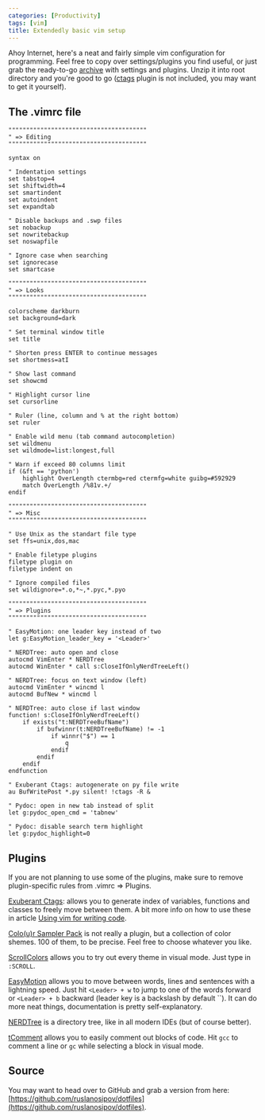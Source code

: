 ```yaml
---
categories: [Productivity]
tags: [vim]
title: Extendedly basic vim setup
---
```


Ahoy Internet, here's a neat and fairly simple vim configuration for programming. Feel free to copy over settings/plugins you find useful, or just grab the ready-to-go [archive](http://www.rosipov.com/blog/wp-content/uploads/2012/11/vim.zip) with settings and plugins. Unzip it into root directory and you're good to go ([ctags](http://ctags.sourceforge.net/) plugin is not included, you may want to get it yourself).

## The .vimrc file

    """""""""""""""""""""""""""""""""""""""
    " => Editing
    """""""""""""""""""""""""""""""""""""""

    syntax on

    " Indentation settings
    set tabstop=4
    set shiftwidth=4
    set smartindent
    set autoindent
    set expandtab

    " Disable backups and .swp files
    set nobackup
    set nowritebackup
    set noswapfile

    " Ignore case when searching
    set ignorecase
    set smartcase

    """""""""""""""""""""""""""""""""""""""
    " => Looks
    """""""""""""""""""""""""""""""""""""""

    colorscheme darkburn
    set background=dark

    " Set terminal window title
    set title

    " Shorten press ENTER to continue messages
    set shortmess=atI

    " Show last command
    set showcmd

    " Highlight cursor line
    set cursorline

    " Ruler (line, column and % at the right bottom)
    set ruler

    " Enable wild menu (tab command autocompletion)
    set wildmenu
    set wildmode=list:longest,full

    " Warn if exceed 80 columns limit
    if (&ft == 'python')
        highlight OverLength ctermbg=red ctermfg=white guibg=#592929
        match OverLength /%81v.+/
    endif

    """""""""""""""""""""""""""""""""""""""
    " => Misc
    """""""""""""""""""""""""""""""""""""""

    " Use Unix as the standart file type
    set ffs=unix,dos,mac

    " Enable filetype plugins
    filetype plugin on
    filetype indent on

    " Ignore compiled files
    set wildignore=*.o,*~,*.pyc,*.pyo

    """""""""""""""""""""""""""""""""""""""
    " => Plugins
    """""""""""""""""""""""""""""""""""""""

    " EasyMotion: one leader key instead of two
    let g:EasyMotion_leader_key = '<Leader>'

    " NERDTree: auto open and close
    autocmd VimEnter * NERDTree
    autocmd WinEnter * call s:CloseIfOnlyNerdTreeLeft()

    " NERDTree: focus on text window (left)
    autocmd VimEnter * wincmd l
    autocmd BufNew * wincmd l

    " NERDTree: auto close if last window
    function! s:CloseIfOnlyNerdTreeLeft()
        if exists("t:NERDTreeBufName")
            if bufwinnr(t:NERDTreeBufName) != -1
                if winnr("$") == 1
                    q
                endif
            endif
        endif
    endfunction

    " Exuberant Ctags: autogenerate on py file write
    au BufWritePost *.py silent! !ctags -R &

    " Pydoc: open in new tab instead of split
    let g:pydoc_open_cmd = 'tabnew'

    " Pydoc: disable search term highlight
    let g:pydoc_highlight=0

## Plugins

If you are not planning to use some of the plugins, make sure to remove plugin-specific rules from .vimrc => Plugins.

[Exuberant Ctags](http://ctags.sourceforge.net/): allows you to generate index of variables, functions and classes to freely move between them. A bit more info on how to use these in article [Using vim for writing code](http://www.rosipov.com/blog/using-vim-for-writing-code/).

[Colo(u)r Sampler Pack](http://www.vim.org/scripts/script.php?script_id=625) is not really a plugin, but a collection of color shemes. 100 of them, to be precise. Feel free to choose whatever you like.

[ScrollColors](http://www.vim.org/scripts/script.php?script_id=1488) allows you to try out every theme in visual mode. Just type in `:SCROLL`.

[EasyMotion](http://www.vim.org/scripts/script.php?script_id=3526) allows you to move between words, lines and sentences with a lightning speed. Just hit `<Leader> + w` to jump to one of the words forward or `<Leader> + b` backward (leader key is a backslash by default ``). It can do more neat things, documentation is pretty self-explanatory.

[NERDTree](http://www.vim.org/scripts/script.php?script_id=1658) is a directory tree, like in all modern IDEs (but of course better).

[tComment](http://www.vim.org/scripts/script.php?script_id=1173) allows you to easily comment out blocks of code. Hit `gcc` to comment a line or `gc` while selecting a block in `V`isual mode.

## Source

You may want to head over to GitHub and grab a version from here: [https://github.com/ruslanosipov/dotfiles](https://github.com/ruslanosipov/dotfiles).
